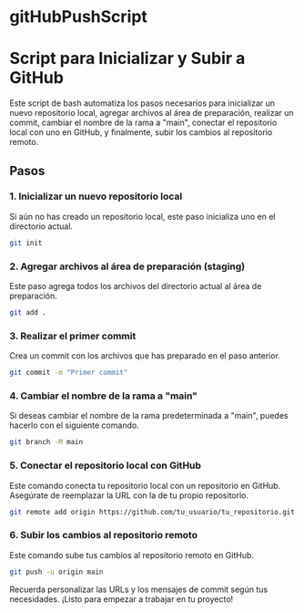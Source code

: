 # gitHubPushScript

# Script para Inicializar y Subir a GitHub

Este script de bash automatiza los pasos necesarios para inicializar un nuevo repositorio local, agregar archivos al área de preparación, realizar un commit, cambiar el nombre de la rama a "main", conectar el repositorio local con uno en GitHub, y finalmente, subir los cambios al repositorio remoto.

## Pasos

### 1. Inicializar un nuevo repositorio local
Si aún no has creado un repositorio local, este paso inicializa uno en el directorio actual.

```bash
git init
```

### 2. Agregar archivos al área de preparación (staging)
Este paso agrega todos los archivos del directorio actual al área de preparación.

```bash
git add .
```

### 3. Realizar el primer commit
Crea un commit con los archivos que has preparado en el paso anterior.

```bash
git commit -m "Primer commit"
```

### 4. Cambiar el nombre de la rama a "main"
Si deseas cambiar el nombre de la rama predeterminada a "main", puedes hacerlo con el siguiente comando.

```bash
git branch -M main
```

### 5. Conectar el repositorio local con GitHub
Este comando conecta tu repositorio local con un repositorio en GitHub. Asegúrate de reemplazar la URL con la de tu propio repositorio.

```bash
git remote add origin https://github.com/tu_usuario/tu_repositorio.git
```

### 6. Subir los cambios al repositorio remoto
Este comando sube tus cambios al repositorio remoto en GitHub.

```bash
git push -u origin main
```

Recuerda personalizar las URLs y los mensajes de commit según tus necesidades. ¡Listo para empezar a trabajar en tu proyecto!
